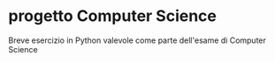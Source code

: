 # progetto Computer Science

Breve esercizio in Python valevole come parte dell'esame di Computer Science
